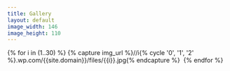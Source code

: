 ```yaml
---
title: Gallery
layout: default
image_width: 146
image_height: 110
---
```

<div class="gallery-images">
    {% for i in (1..30) %}
        {% capture img_url %}//i{% cycle '0', '1', '2' %}.wp.com/{{site.domain}}/files/{{i}}.jpg{% endcapture %}
        <a rel="gallery" class="fancybox" href="{{img_url}}"><img src="{{img_url}}?resize={{page.image_width}},{{page.image_height}}" alt="" width="{{page.image_width}}" height="{{page.image_height}}" /></a>
    {% endfor %}
</div>
<script src="//cdnjs.cloudflare.com/ajax/libs/fancybox/2.1.5/jquery.fancybox.min.js"></script>
<script>$(document).ready(function(){$(".fancybox").fancybox()})</script>